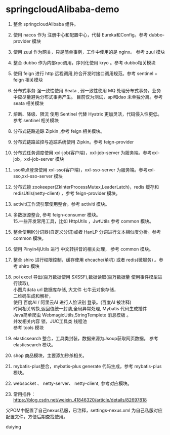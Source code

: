 # springcloudAlibaba-demo
  1. 整合 springcloudAlibaba 组件。</br>
  2. 使用 nacos 作为 注册中心和配置中心，代替 Eureka和Config。参考 dubbo-provider 模块 </br>
  3. 使用 zuul 作为网关，只是简单事例，工作中使用的是 nginx。 参考 zuul 模块 </br>
  4. 整合 dubbo 作为内部rpc调用，序列化使用 kryo 。参考 dubbo相关模块 </br>
  5. 使用 feign 进行 http 远程调用,符合开发时接口调用规范。参考 sentinel + feign 相关模块 </br>
  6. 分布式事务 强一致性使用 Seata , 弱一致性使用 MQ 处理分布式事务。业务中应尽量避免分布式事务产生。
  目前仅为测试，api和dao 未单独分离。参考 seata 相关模块 </br>
  7. 熔断、降级、限流 使用 Sentinel 代替 Hystrix 更加灵活，代码侵入性更低。参考 sentinel 相关模块 </br>
  8. 分布式链路追踪 Zipkin ,参考 feign 相关模块。 </br>
  9. 分布式链路监控与追踪系统使用 Zipkin。参考 feign-provider </br>
  10. 分布式任务调度使用 xxl-job(客户端)，xxl-job-server 为服务端。参考xxl-job，xxl-job-server 模块 </br>
  11. sso单点登录使用 xxl-sso(客户端)，xxl-sso-server 为服务端。参考xxl-sso,xxl-sso-server 模块 </br>
  12. 分布式锁 zookeeper(ZkInterProcessMutex,LeaderLatch)，redis 缓存和redisUtils(netty-client) ，参考 feign-provider 模块。
  13. activiti工作流引擎使用整合。参考 activiti 模块。  </br>
  14. 多数据源整合, 参考 feign-consumer 模块。 </br>
  15.一些开发常用工具，比如 HttpUtils ，JwtUtils 参考 common 模块。 </br>
  16. 整合使用IK分词器(自定义分词)或者 HanLP 分词进行文本相似度分析。参考 common 模块。 </br>
  17. 使用 Pinyin4jUtils 进行 中文转拼音的相关处理， 参考 common 模块。 </br>
  18. 整合 shiro 进行权限控制，缓存使用 ehcache(单机) 或者 redis(微服务) 。参考 shiro 模块 </br>
  19. poi excel 导出(百万数据使用 SXSSF),数据读取(百万数据量 使用事件模型进行读取), </br>
    小图片data url 数据库存储, 大文件 七牛云对象存储， </br>
    二维码生成和解析，</br>
    使用 百度AI / 阿里云AI 进行人脸识别 登录。(百度AI 被注释) </br>
    时间相关转换,返回值统一封装,全局异常处理, Mybatis 代码生成插件 </br>
    Java简单爬虫 WebmagicUtils,StringTemplete 消息模板 。 </br>
    并发相关内容 锁，JUC工具类 线程池</br>
    参考 tools 模块 </br>
    
  20. elasticsearch 整合，工具类封装，数据来源为Jsoup获取网页数据。 参考 elasticsearch 模块。 </br>
  21. shop 商品模块，主要添加秒杀相关。
  22. mybatis-plus整合，mybatis-plus generate 代码生成，参考 mybatis-plus 模块。</br>
  23. websocket 、 netty-server、 netty-client, 参考对应模块。</br>
  24. 常用插件：https://blog.csdn.net/weixin_41846320/article/details/82697818
  
  父POM中配置了自己nexus私服，已注释，settings-nexus.xml 为自己私服对应配置文件，方便后期查找使用。</br> 

duiying